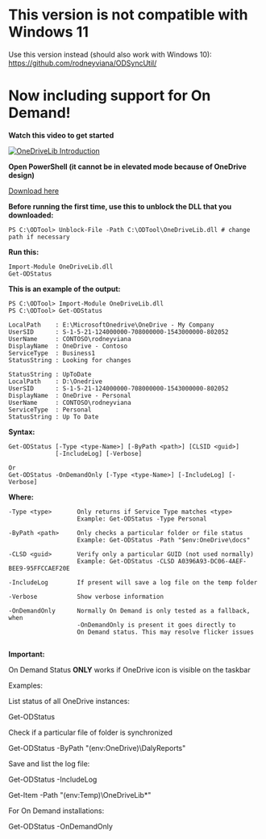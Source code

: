 # This version is not compatible with Windows 11
Use this version instead (should also work with Windows 10):
https://github.com/rodneyviana/ODSyncUtil/


# Now including support for On Demand!

**Watch this video to get started**

[![OneDriveLib Introduction](https://img.youtube.com/vi/2AqB-7Uq9lc/0.jpg)](https://www.youtube.com/watch?v=2AqB-7Uq9lc)

**Open PowerShell (it cannot be in elevated mode because of OneDrive design)**

[Download here](https://github.com/rodneyviana/ODSyncService/releases)

**Before running the first time, use this to unblock the DLL that you downloaded:**
```
PS C:\ODTool> Unblock-File -Path C:\ODTool\OneDriveLib.dll # change path if necessary
```

**Run this:**
```
Import-Module OneDriveLib.dll
Get-ODStatus
```

**This is an example of the output:**
```
PS C:\ODTool> Import-Module OneDriveLib.dll
PS C:\ODTool> Get-ODStatus

LocalPath    : E:\MicrosoftOnedrive\OneDrive - My Company
UserSID      : S-1-5-21-124000000-708000000-1543000000-802052
UserName     : CONTOSO\rodneyviana
DisplayName  : OneDrive - Contoso
ServiceType  : Business1
StatusString : Looking for changes

StatusString : UpToDate
LocalPath    : D:\Onedrive
UserSID      : S-1-5-21-124000000-708000000-1543000000-802052
DisplayName  : OneDrive - Personal
UserName     : CONTOSO\rodneyviana
ServiceType  : Personal
StatusString : Up To Date
```

**Syntax:**
```
Get-ODStatus [-Type <type-Name>] [-ByPath <path>] [CLSID <guid>]
             [-IncludeLog] [-Verbose]

Or
Get-ODStatus -OnDemandOnly [-Type <type-Name>] [-IncludeLog] [-Verbose]

```
**Where:**
```
-Type <type>       Only returns if Service Type matches <type>
                   Example: Get-ODStatus -Type Personal

-ByPath <path>     Only checks a particular folder or file status
                   Example: Get-ODStatus -Path "$env:OneDrive\docs"

-CLSD <guid>       Verify only a particular GUID (not used normally)
                   Example: Get-ODStatus -CLSD A0396A93-DC06-4AEF-BEE9-95FFCCAEF20E

-IncludeLog        If present will save a log file on the temp folder

-Verbose           Show verbose information

-OnDemandOnly      Normally On Demand is only tested as a fallback, when
                   -OnDemandOnly is present it goes directly to 
                   On Demand status. This may resolve flicker issues
                  
```

**Important:**

On Demand Status **ONLY** works if OneDrive icon is visible on the taskbar

Examples:

List status of all OneDrive instances:

Get-ODStatus

Check if a particular file of folder is synchronized

Get-ODStatus -ByPath "$($env:OneDrive)\DalyReports\"

Save and list the log file:

Get-ODStatus -IncludeLog

Get-Item -Path "$($env:Temp)\OneDriveLib*"

For On Demand installations:

Get-ODStatus -OnDemandOnly
```

